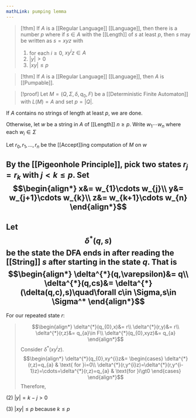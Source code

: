 ```yaml
---
mathLink: pumping lemma
---
```

>[!thm]
>If $A$ is a [[Regular Language]] [[Language]], then there is a number $p$ where if $s\in A$ with the [[Length]] of $s$ at least $p$, then $s$ may be written as $s=xyz$ with 
>1. for each $i≥0$, $xy^{i}z\in A$
>2. $|y|>0$
>3. $|xy|≤p$

>[!thm]
>If $A$ is a [[Regular Language]] [[Language]], then $A$ is [[Pumpable]].

>[!proof]
Let $M=(Q,\Sigma,\delta,q_{0},F)$ be a [[Deterministic Finite Automaton]] with $L(M)=A$ and set $p=|Q|$.
>
If $A$ contains no strings of length at least $p$, we are done.
>
Otherwise, let $w$ be a string in $A$ of [[Length]] $n≥p$. Write $w_{1}\cdots w_{n}$ where each $w_{i}\in \Sigma$
>
Let $r_{0},r_{1},\ldots,r_{n}$ be the [[Accept]]ing computation of $M$ on $w$
>
By the [[Pigeonhole Principle]], pick two states $r_{j}=r_k$ with $j<k\le p$. Set 
$$\begin{align*}
x&= w_{1}\cdots w_{j}\\
y&= w_{j+1}\cdots w_{k}\\
z&= w_{k+1}\cdots w_{n}
\end{align*}$$
---
Let $$\delta^{*}(q,s)$$be the state the DFA ends in after reading the [[String]] $s$ after starting in the state $q$. That is $$\begin{align*}
	\delta^{*}(q,\varepsilon)&= q\\
\delta^{*}(q,cs)&= \delta^{*}(\delta(q,c),s)\quad\forall c\in \Sigma,s\in \Sigma^*
\end{align*}$$
---
For our repeated state $r$:
>$$\begin{align*}
\delta^{*}(q_{0},x)&= r\\
\delta^{*}(r,y)&= r\\
\delta^{*}(r,z)&= q_{a}\in F\\
\delta^{*}(q_{0},xyz)&= q_{a}
\end{align*}$$
Consider $\delta^{*}(xy^{i}z)$. $$\begin{align*}
\delta^{*}(q_{0},xy^{i}z&= \begin{cases}
\delta^{*}(r,z)=q_{a} & \text{ for }i=0\\
\delta^{*}(r,y^{i}z)=\delta^{*}(r,y^{i-1}z)=\cdots=\delta^{*}(r,z)=q_{a} & \text{for }i\gt0
\end{cases}
\end{align*}$$
Therefore, 

(2) $|y|=k-j>0$

(3) $|xy|\le p$ because $k\le p$


